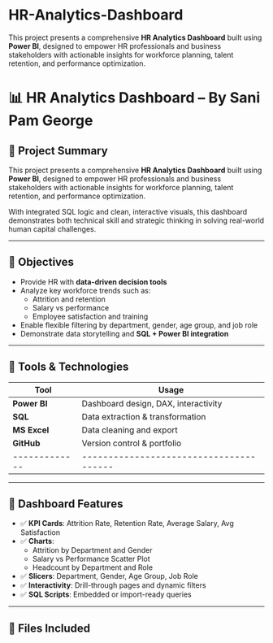 # HR-Analytics-Dashboard
This project presents a comprehensive **HR Analytics Dashboard** built using **Power BI**, designed to empower HR professionals and business stakeholders with actionable insights for workforce planning, talent retention, and performance optimization.
# 📊 HR Analytics Dashboard – By Sani Pam George

## 📁 Project Summary
This project presents a comprehensive **HR Analytics Dashboard** built using **Power BI**, designed to empower HR professionals and business stakeholders with actionable insights for workforce planning, talent retention, and performance optimization.

With integrated SQL logic and clean, interactive visuals, this dashboard demonstrates both technical skill and strategic thinking in solving real-world human capital challenges.

---

## 🚀 Objectives
- Provide HR with **data-driven decision tools**
- Analyze key workforce trends such as:
  - Attrition and retention
  - Salary vs performance
  - Employee satisfaction and training
- Enable flexible filtering by department, gender, age group, and job role
- Demonstrate data storytelling and **SQL + Power BI integration**

---

## 🧰 Tools & Technologies
| Tool        | Usage                              |
|-------------|-------------------------------------|
| **Power BI**   | Dashboard design, DAX, interactivity |
| **SQL**        | Data extraction & transformation   |
| **MS Excel**   | Data cleaning and export           |
| **GitHub**     | Version control & portfolio        |
|-------------|---------------------------------------|

---

## 📌 Dashboard Features
- ✅ **KPI Cards**: Attrition Rate, Retention Rate, Average Salary, Avg Satisfaction
- ✅ **Charts**:
  - Attrition by Department and Gender
  - Salary vs Performance Scatter Plot
  - Headcount by Department and Role
- ✅ **Slicers**: Department, Gender, Age Group, Job Role
- ✅ **Interactivity**: Drill-through pages and dynamic filters
- ✅ **SQL Scripts**: Embedded or import-ready queries

---

## 🧾 Files Included

